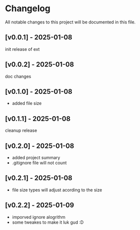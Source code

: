# Changelog

All notable changes to this project will be documented in this file.

## [v0.0.1] - 2025-01-08

init release of ext

## [v0.0.2] - 2025-01-08

doc changes

## [v0.1.0] - 2025-01-08

- added file size

## [v0.1.1] - 2025-01-08

cleanup release

## [v0.2.0] - 2025-01-08

- added project summary
- .gitignore file will not count

## [v0.2.1] - 2025-01-08

- file size types will adjust acording to the size

## [v0.2.2] - 2025-01-09

- imporved ignore alogrithm
- some tweakes to make it luk gud :D
  